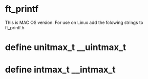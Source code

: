 # ft_printf

This is MAC OS version. For use on Linux add the folowing strings to ft_printf.h
# define unitmax_t __uintmax_t
# define intmax_t __intmax_t
